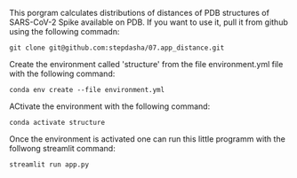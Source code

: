 This porgram calculates distributions of distances of PDB structures of SARS-CoV-2 Spike available on PDB.
If you want to use it, pull it from github using the following commadn:

	git clone git@github.com:stepdasha/07.app_distance.git
Create the environment called 'structure' from the file environment.yml file with the following command:

	conda env create --file environment.yml
ACtivate the environment with the following command:

	conda activate structure
Once the environment is activated one can run this little programm with the follwong streamlit command:
	
	streamlit run app.py 

